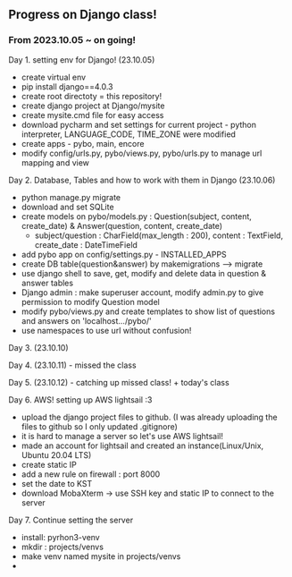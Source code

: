 ## Progress on Django class!
### From 2023.10.05 ~ on going!

Day 1. setting env for Django! (23.10.05)
  - create virtual env
  - pip install django==4.0.3
  - create root directoty = this repository!
  - create django project at Django/mysite
  - create mysite.cmd file for easy access
  - download pycharm and set settings for current project - python interpreter, LANGUAGE_CODE, TIME_ZONE were modified
  - create apps - pybo, main, encore
  - modify config/urls.py, pybo/views.py, pybo/urls.py to manage url mapping and view

Day 2. Database, Tables and how to work with them in Django (23.10.06)
  - python manage.py migrate
  - download and set SQLite
  - create models on pybo/models.py : Question(subject, content, create_date) & Answer(question, content, create_date)
    - subject/question : CharField(max_length : 200), content : TextField, create_date : DateTimeField
  - add pybo app on config/settings.py - INSTALLED_APPS
  - create DB table(question&answer) by makemigrations --> migrate
  - use django shell to save, get, modify and delete data in question & answer tables
  - Django admin : make superuser account, modify admin.py to give permission to modify Question model
  - modify pybo/views.py and create templates to show list of questions and answers on 'localhost.../pybo/'
  - use namespaces to use url without confusion!

Day 3. (23.10.10)

Day 4. (23.10.11) - missed the class

Day 5. (23.10.12) - catching up missed class! + today's class

Day 6. AWS! setting up AWS lightsail :3
  - upload the django project files to github. (I was already uploading the files to github so I only updated .gitignore)
  - it is hard to manage a server so let's use AWS lightsail!
  - made an account for lightsail and created an instance(Linux/Unix, Ubuntu 20.04 LTS)
  - create static IP
  - add a new rule on firewall : port 8000
  - set the date to KST
  - download MobaXterm -> use SSH key and static IP to connect to the server

Day 7. Continue setting the server
  - install: pyrhon3-venv
  - mkdir : projects/venvs
  - make venv named mysite in projects/venvs
  - 
